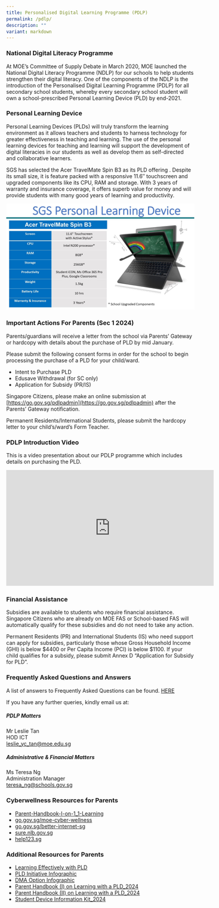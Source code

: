 ```yaml
---
title: Personalised Digital Learning Programme (PDLP)
permalink: /pdlp/
description: ""
variant: markdown
---
```

### National Digital Literacy Programme

At MOE’s Committee of Supply Debate in March 2020, MOE launched the National Digital Literacy Programme (NDLP) for our schools to help students strengthen their digital literacy. One of the components of the NDLP is the introduction of the Personalised Digital Learning Programme (PDLP) for all secondary school students, whereby every secondary school student will own a school-prescribed Personal Learning Device (PLD) by end-2021. 

### Personal Learning Device
Personal Learning Devices (PLDs) will truly transform the learning environment as it allows teachers and students to harness technology for greater effectiveness in teaching and learning. The use of the personal learning devices for teaching and learning will support the development of digital literacies in our students as well as develop them as self-directed and collaborative learners.

SGS has selected the Acer TravelMate Spin B3 as its PLD offering . Despite its small size, it is feature packed with a responsive 11.6″ touchscreen and upgraded components like its CPU, RAM and storage. With 3 years of warranty and insurance coverage, it offers superb value for money and will provide students with many good years of learning and productivity.

![PLD2024](/images/Acer_TravelMate_Spin_TMB311RN_33_Convertible.jpg)

### Important Actions For Parents (Sec 1 2024)

Parents/guardians will receive a letter from the school via Parents’ Gateway or hardcopy with details about the purchase of PLD by mid January.

Please submit the following consent forms in order for the school to begin processing the purchase of a PLD for your child/ward.

*   Intent to Purchase PLD
*   Edusave Withdrawal (for SC only)
*   Application for Subsidy (PR/IS)

Singapore Citizens, please make an online submission at [https://go.gov.sg/pdlpadmin](https://go.gov.sg/pdlpadmin) after the Parents’ Gateway notification.

Permanent Residents/International Students, please submit the hardcopy letter to your child’s/ward’s Form Teacher.



### PDLP Introduction Video
This is a video presentation about our PDLP programme which includes details on purchasing the PLD. 

<iframe width="556" height="310" src="https://www.youtube.com/embed/irEmIsr6-lQ" title="Personalised Digital Learning Programme 2022" frameborder="0" allow="accelerometer; autoplay; clipboard-write; encrypted-media; gyroscope; picture-in-picture" allowfullscreen=""></iframe>

### Financial Assistance
Subsidies are available to students who require financial assistance. Singapore Citizens who are already on MOE FAS or School-based FAS will automatically qualify for these subsidies and do not need to take any action.

Permanent Residents (PR) and International Students (IS) who need support can apply for subsidies, particularly those whose Gross Household Income (GHI) is below $4400 or Per Capita Income (PCI) is below $1100. If your child qualifies for a subsidy, please submit Annex D “Application for Subsidy for PLD”.


### Frequently Asked Questions and Answers

A list of answers to Frequently Asked Questions can be found. [HERE](/files/FAQs-on-PDLP.pdf)

If you have any further queries, kindly email us at:

##### **PDLP Matters**  
Mr Leslie Tan  
HOD ICT  
[leslie\_yc\_tan@moe.edu.sg](mailto:leslie_yc_tan@moe.edu.sg)

##### **Administrative &amp; Financial Matters**  
Ms Teresa Ng  
Administration Manager  
[teresa\_ng@schools.gov.sg](mailto:teresa_ng@schools.gov.sg)

### Cyberwellness Resources for Parents
*   [Parent-Handbook-I-on-1_1-Learning](/files/Parent-Handbook-I-on-1_1-Learning.pdf)
*   [go.gov.sg/moe-cyber-wellness](http://go.gov.sg/moe-cyber-wellness)
*   [go.gov.sg/better-internet-sg](http://go.gov.sg/better-internet-sg)
*   [sure.nlb.gov.sg](http://sure.nlb.gov.sg/)
*   [help123.sg](http://help123.sg/)

### Additional Resources for Parents
* [Learning Effectively with PLD](/files/Learning_With_Your_PLD_2024.pdf)
* [PLD Initiative Infographic](/files/PLD%20Initiative%20Infographic_2023.pdf)
* [DMA Option Infographic](/files/DMA%20Option%20Infographic_2023.pdf)
* [Parent Handbook (I) on Learning with a PLD_2024](/files/IP2___Parent_Handbook__I__2024_FINAL.pdf)
* [Parent Handbook (II) on Learning with a PLD_2024](/files/IP3___Parent_Handbook__II__2024_FINAL.pdf)
* [Student Device Information Kit_2024](/files/Student%20Device%20Information%20Kit_2023.pdf)